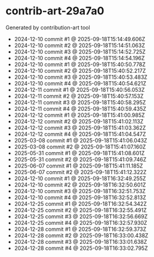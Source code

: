 # contrib-art-29a7a0
Generated by contribution-art tool
- 2024-12-10 commit #1 @ 2025-09-18T15:14:49.606Z
- 2024-12-10 commit #2 @ 2025-09-18T15:14:51.063Z
- 2024-12-10 commit #3 @ 2025-09-18T15:14:52.725Z
- 2024-12-10 commit #4 @ 2025-09-18T15:14:54.196Z
- 2024-12-10 commit #1 @ 2025-09-18T15:40:50.778Z
- 2024-12-10 commit #2 @ 2025-09-18T15:40:52.217Z
- 2024-12-10 commit #3 @ 2025-09-18T15:40:53.483Z
- 2024-12-10 commit #4 @ 2025-09-18T15:40:54.621Z
- 2024-12-11 commit #1 @ 2025-09-18T15:40:56.053Z
- 2024-12-11 commit #2 @ 2025-09-18T15:40:57.153Z
- 2024-12-11 commit #3 @ 2025-09-18T15:40:58.295Z
- 2024-12-11 commit #4 @ 2025-09-18T15:40:59.435Z
- 2024-12-12 commit #1 @ 2025-09-18T15:41:00.985Z
- 2024-12-12 commit #2 @ 2025-09-18T15:41:02.113Z
- 2024-12-12 commit #3 @ 2025-09-18T15:41:03.362Z
- 2024-12-12 commit #4 @ 2025-09-18T15:41:04.547Z
- 2025-03-08 commit #1 @ 2025-09-18T15:41:06.043Z
- 2025-03-08 commit #2 @ 2025-09-18T15:41:07.160Z
- 2025-05-31 commit #1 @ 2025-09-18T15:41:08.601Z
- 2025-05-31 commit #2 @ 2025-09-18T15:41:09.746Z
- 2025-06-07 commit #1 @ 2025-09-18T15:41:11.185Z
- 2025-06-07 commit #2 @ 2025-09-18T15:41:12.322Z
- 2024-12-10 commit #1 @ 2025-09-18T16:32:49.255Z
- 2024-12-10 commit #2 @ 2025-09-18T16:32:50.601Z
- 2024-12-10 commit #3 @ 2025-09-18T16:32:51.753Z
- 2024-12-10 commit #4 @ 2025-09-18T16:32:52.813Z
- 2024-12-25 commit #1 @ 2025-09-18T16:32:54.342Z
- 2024-12-25 commit #2 @ 2025-09-18T16:32:55.491Z
- 2024-12-25 commit #3 @ 2025-09-18T16:32:56.669Z
- 2024-12-25 commit #4 @ 2025-09-18T16:32:57.930Z
- 2024-12-28 commit #1 @ 2025-09-18T16:32:59.373Z
- 2024-12-28 commit #2 @ 2025-09-18T16:33:00.438Z
- 2024-12-28 commit #3 @ 2025-09-18T16:33:01.638Z
- 2024-12-28 commit #4 @ 2025-09-18T16:33:02.795Z
